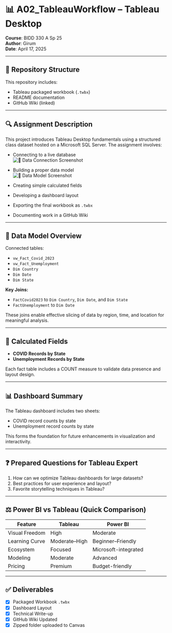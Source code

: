 # 📊 A02_TableauWorkflow – Tableau Desktop  
**Course**: BIDD 330 A Sp 25  
**Author**: Girum  
**Date**: April 17, 2025  

---

## 📁 Repository Structure  

This repository includes:

- Tableau packaged workbook (`.twbx`)  
- README documentation  
- GitHub Wiki (linked)  

---

## 🔍 Assignment Description  

This project introduces Tableau Desktop fundamentals using a structured class dataset hosted on a Microsoft SQL Server. The assignment involves:

- Connecting to a live database  
  ![📸 Data Connection Screenshot](screenshots/data_connection.png)

- Building a proper data model  
  ![📸 Data Model Screenshot](screenshots/data_model.png)

- Creating simple calculated fields  
- Developing a dashboard layout  
- Exporting the final workbook as `.twbx`  
- Documenting work in a GitHub Wiki  

---

## 🧩 Data Model Overview  

Connected tables:

- `vw_Fact_Covid_2023`  
- `vw_Fact_Unemployment`  
- `Dim Country`  
- `Dim Date`  
- `Dim State`  

**Key Joins:**

- `FactCovid2023` to `Dim Country`, `Dim Date`, and `Dim State`  
- `FactUnemployment` to `Dim Date`  

These joins enable effective slicing of data by region, time, and location for meaningful analysis.

---

## 🧮 Calculated Fields  

- **COVID Records by State**  
- **Unemployment Records by State**  

Each fact table includes a COUNT measure to validate data presence and layout design.

---

## 📊 Dashboard Summary  

The Tableau dashboard includes two sheets:

- COVID record counts by state  
- Unemployment record counts by state  

This forms the foundation for future enhancements in visualization and interactivity.

---

## ❓ Prepared Questions for Tableau Expert  

1. How can we optimize Tableau dashboards for large datasets?  
2. Best practices for user experience and layout?  
3. Favorite storytelling techniques in Tableau?  

---

## ⚖️ Power BI vs Tableau (Quick Comparison)

| Feature           | Tableau         | Power BI             |
|------------------|------------------|-----------------------|
| Visual Freedom   | High             | Moderate              |
| Learning Curve   | Moderate–High    | Beginner–Friendly     |
| Ecosystem        | Focused          | Microsoft-integrated  |
| Modeling         | Moderate         | Advanced              |
| Pricing          | Premium          | Budget-friendly       |

---

## ✅ Deliverables  

- [x] Packaged Workbook `.twbx`  
- [x] Dashboard Layout  
- [x] Technical Write-up  
- [x] GitHub Wiki Updated  
- [x] Zipped folder uploaded to Canvas  
